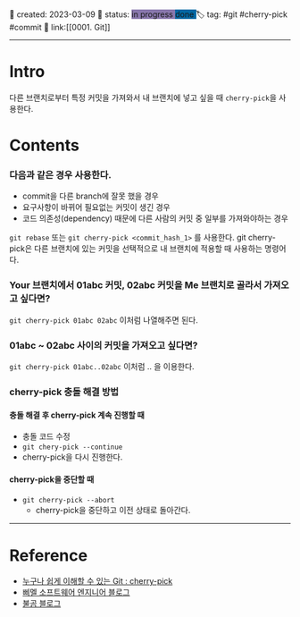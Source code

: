 📅 created: 2023-03-09
🚥 status: <span style='background:#8977ad'> in progress </span> <span style='background:#0067a3'> done </span>
🏷 tag:  #git #cherry-pick #commit
🔗 link:[[0001. Git]]

--- 
# Intro
다른 브랜치로부터 특정 커밋을 가져와서 내 브랜치에 넣고 싶을 때 ``cherry-pick``을 사용한다.  

# Contents
### 다음과 같은 경우 사용한다.  
- commit을 다른 branch에 잘못 했을 경우  
- 요구사항이 바뀌어 필요없는 커밋이 생긴 경우  
- 코드 의존성(dependency) 때문에 다른 사람의 커밋 중 일부를 가져와야하는 경우  

``git rebase`` 또는 ``git cherry-pick <commit_hash_1>``   를 사용한다.
git cherry-pick은 다른 브랜치에 있는 커밋을 선택적으로 내 브랜치에 적용할 때 사용하는 명령어다.

### Your 브랜치에서 01abc 커밋, 02abc 커밋을   Me 브랜치로 골라서 가져오고 싶다면?
``git cherry-pick 01abc 02abc`` 이처럼 나열해주면 된다.

### 01abc ~ 02abc 사이의 커밋을 가져오고 싶다면?
``git cherry-pick 01abc..02abc``  이처럼 .. 을 이용한다.

### cherry-pick 충돌 해결 방법
#### 충돌 해결 후 cherry-pick 계속 진행할 때
- 충돌 코드 수정
- ``git chery-pick --continue`` 
- cherry-pick을 다시 진행한다.

#### cherry-pick을 중단할 때
- ``git cherry-pick --abort``
	- cherry-pick을 중단하고 이전 상태로 돌아간다.

--- 
# Reference
- [누구나 쉽게 이해할 수 있는 Git : cherry-pick](https://backlog.com/git-tutorial/kr/stepup/stepup7_4.html)
- [삐멜 소프트웨어 엔지니어 블로그](https://cselabnotes.com/kr/2021/03/31/56/)
- [불곰 블로그](https://brownbears.tistory.com/606)  

